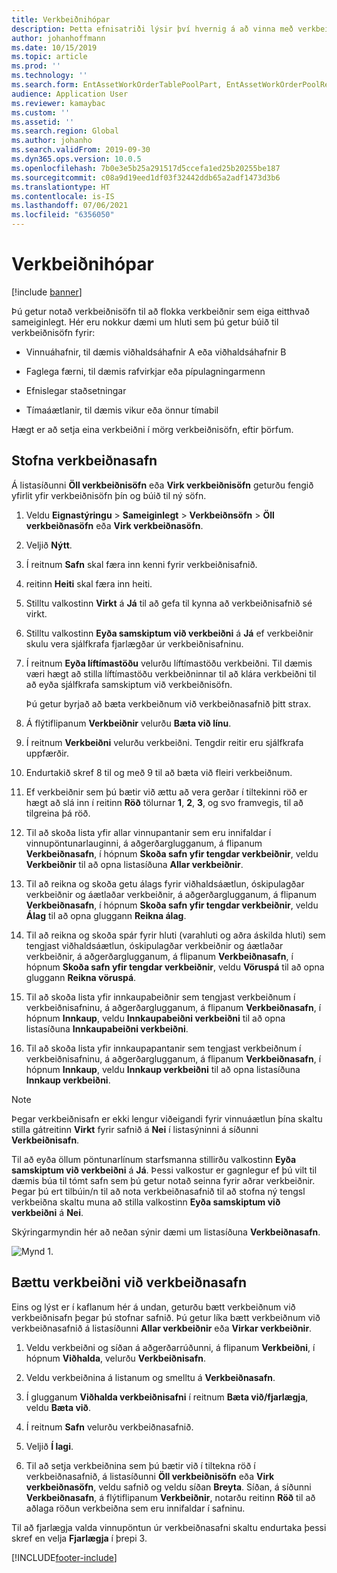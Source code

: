 ```yaml
---
title: Verkbeiðnihópar
description: Þetta efnisatriði lýsir því hvernig á að vinna með verkbeiðnisöfn í eignastjórnun.
author: johanhoffmann
ms.date: 10/15/2019
ms.topic: article
ms.prod: ''
ms.technology: ''
ms.search.form: EntAssetWorkOrderTablePoolPart, EntAssetWorkOrderPoolReferenceInfoPart, EntAssetWorkOrderPool, EntAssetWorkOrderPoolPreviewPart
audience: Application User
ms.reviewer: kamaybac
ms.custom: ''
ms.assetid: ''
ms.search.region: Global
ms.author: johanho
ms.search.validFrom: 2019-09-30
ms.dyn365.ops.version: 10.0.5
ms.openlocfilehash: 7b0e3e5b25a291517d5ccefa1ed25b20255be187
ms.sourcegitcommit: c08a9d19eed1df03f32442ddb65a2adf1473d3b6
ms.translationtype: HT
ms.contentlocale: is-IS
ms.lasthandoff: 07/06/2021
ms.locfileid: "6356050"
---
```

# <a name="work-order-pools"></a>Verkbeiðnihópar

[!include [banner](../../includes/banner.md)]


Þú getur notað verkbeiðnisöfn til að flokka verkbeiðnir sem eiga eitthvað sameiginlegt. Hér eru nokkur dæmi um hluti sem þú getur búið til verkbeiðnisöfn fyrir:

- Vinnuáhafnir, til dæmis viðhaldsáhafnir A eða viðhaldsáhafnir B  

- Faglega færni, til dæmis rafvirkjar eða pípulagningarmenn  

- Efnislegar staðsetningar  

- Tímaáætlanir, til dæmis vikur eða önnur tímabil  

Hægt er að setja eina verkbeiðni í mörg verkbeiðnisöfn, eftir þörfum.


## <a name="create-a-work-order-pool"></a>Stofna verkbeiðnasafn

Á listasíðunni **Öll verkbeiðnisöfn** eða **Virk verkbeiðnisöfn** geturðu fengið yfirlit yfir verkbeiðnisöfn þín og búið til ný söfn.

1. Veldu **Eignastýringu** > **Sameiginlegt** > **Verkbeiðnsöfn** > **Öll verkbeiðnasöfn** eða **Virk verkbeiðnasöfn**.

2. Veljið **Nýtt**.

3. Í reitnum **Safn** skal færa inn kenni fyrir verkbeiðnisafnið.

4. reitinn **Heiti** skal færa inn heiti.

5. Stilltu valkostinn **Virkt** á **Já** til að gefa til kynna að verkbeiðnisafnið sé virkt.

6. Stilltu valkostinn **Eyða samskiptum við verkbeiðni** á **Já** ef verkbeiðnir skulu vera sjálfkrafa fjarlægðar úr verkbeiðnisafninu.

7. Í reitnum **Eyða líftímastöðu** velurðu líftímastöðu verkbeiðni. Til dæmis væri hægt að stilla líftímastöðu verkbeiðninnar til að klára verkbeiðni til að eyða sjálfkrafa samskiptum við verkbeiðnisöfn.

    Þú getur byrjað að bæta verkbeiðnum við verkbeiðnasafnið þitt strax.

8. Á flýtiflipanum **Verkbeiðnir** velurðu **Bæta við línu**.

9. Í reitnum **Verkbeiðni** velurðu verkbeiðni. Tengdir reitir eru sjálfkrafa uppfærðir.

10. Endurtakið skref 8 til og með 9 til að bæta við fleiri verkbeiðnum.

11. Ef verkbeiðnir sem þú bætir við ættu að vera gerðar í tiltekinni röð er hægt að slá inn í reitinn **Röð** tölurnar **1**, **2**, **3**, og svo framvegis, til að tilgreina þá röð.

12. Til að skoða lista yfir allar vinnupantanir sem eru innifaldar í vinnupöntunarlauginni, á aðgerðarglugganum, á flipanum **Verkbeiðnasafn**, í hópnum **Skoða safn yfir tengdar verkbeiðnir**, veldu **Verkbeiðnir** til að opna listasíðuna **Allar verkbeiðnir**.

13. Til að reikna og skoða getu álags fyrir viðhaldsáætlun, óskipulagðar verkbeiðnir og áætlaðar verkbeiðnir, á aðgerðarglugganum, á flipanum **Verkbeiðnasafn**, í hópnum **Skoða safn yfir tengdar verkbeiðnir**, veldu **Álag** til að opna gluggann **Reikna álag**.

14. Til að reikna og skoða spár fyrir hluti (varahluti og aðra áskilda hluti) sem tengjast viðhaldsáætlun, óskipulagðar verkbeiðnir og áætlaðar verkbeiðnir, á aðgerðarglugganum, á flipanum **Verkbeiðnasafn**, í hópnum **Skoða safn yfir tengdar verkbeiðnir**, veldu **Vöruspá** til að opna gluggann **Reikna vöruspá**.

15. Til að skoða lista yfir innkaupabeiðnir sem tengjast verkbeiðnum í verkbeiðnisafninu, á aðgerðarglugganum, á flipanum **Verkbeiðnasafn**, í hópnum **Innkaup**, veldu **Innkaupabeiðni verkbeiðni** til að opna listasíðuna **Innkaupabeiðni verkbeiðni**.

16. Til að skoða lista yfir innkaupapantanir sem tengjast verkbeiðnum í verkbeiðnisafninu, á aðgerðarglugganum, á flipanum **Verkbeiðnasafn**, í hópnum **Innkaup**, veldu **Innkaup verkbeiðni** til að opna listasíðuna **Innkaup verkbeiðni**.

>[!NOTE]
>Þegar verkbeiðnisafn er ekki lengur viðeigandi fyrir vinnuáætlun þína skaltu stilla gátreitinn **Virkt** fyrir safnið á **Nei** í listasýninni á síðunni **Verkbeiðnisafn**.

Til að eyða öllum pöntunarlínum starfsmanna stillirðu valkostinn **Eyða samskiptum við verkbeiðni** á **Já**. Þessi valkostur er gagnlegur ef þú vilt til dæmis búa til tómt safn sem þú getur notað seinna fyrir aðrar verkbeiðnir. Þegar þú ert tilbúin/n til að nota verkbeiðnasafnið til að stofna ný tengsl verkbeiðna skaltu muna að stilla valkostinn **Eyða samskiptum við verkbeiðni** á **Nei**.

Skýringarmyndin hér að neðan sýnir dæmi um listasíðuna **Verkbeiðnasafn**.

![Mynd 1.](media/22-work-orders.png)


## <a name="add-a-work-order-to-a-work-order-pool"></a>Bættu verkbeiðni við verkbeiðnasafn

Eins og lýst er í kaflanum hér á undan, geturðu bætt verkbeiðnum við verkbeiðnisafn þegar þú stofnar safnið. Þú getur líka bætt verkbeiðnum við verkbeiðnasafnið á listasíðunni **Allar verkbeiðnir** eða **Virkar verkbeiðnir**.

1. Veldu verkbeiðni og síðan á aðgerðarrúðunni, á flipanum **Verkbeiðni**, í hópnum **Viðhalda**, velurðu **Verkbeiðnisafn**.

2. Veldu verkbeiðnina á listanum og smelltu á **Verkbeiðnasafn**.

3. Í glugganum **Viðhalda verkbeiðnisafni** í reitnum **Bæta við/fjarlægja**, veldu **Bæta við**.

4. Í reitnum **Safn** velurðu verkbeiðnasafnið.

5. Veljið **Í lagi**.

6. Til að setja verkbeiðnina sem þú bætir við í tiltekna röð í verkbeiðnasafnið, á listasíðunni **Öll verkbeiðnisöfn** eða **Virk verkbeiðnasöfn**, veldu safnið og veldu síðan **Breyta**. Síðan, á síðunni **Verkbeiðnasafn**, á flýtiflipanum **Verkbeiðnir**, notarðu reitinn **Röð** til að aðlaga röðun verkbeiðna sem eru innifaldar í safninu.

Til að fjarlægja valda vinnupöntun úr verkbeiðnasafni skaltu endurtaka þessi skref en velja **Fjarlægja** í þrepi 3.



[!INCLUDE[footer-include](../../../includes/footer-banner.md)]